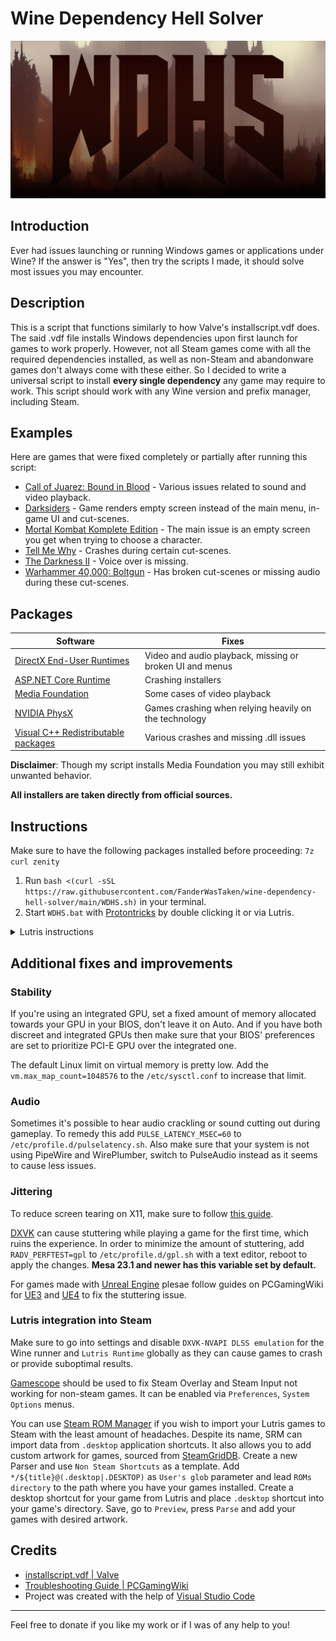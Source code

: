 # Wine Dependency Hell Solver

![logo](WDHS.png)

## Introduction

Ever had issues launching or running Windows games or applications under Wine? If the answer is "Yes", then try the scripts I made, it should solve most issues you may encounter.

## Description

This is a script that functions similarly to how Valve's installscript.vdf does. The said .vdf file installs Windows dependencies upon first launch for games to work properly. However, not all Steam games come with all the required dependencies installed, as well as non-Steam and abandonware games don't always come with these either. So I decided to write a universal script to install **every single dependency** any game may require to work. This script should work with any Wine version and prefix manager, including Steam.

## Examples

Here are games that were fixed completely or partially after running this script:

- [Call of Juarez: Bound in Blood](https://github.com/ValveSoftware/Proton/issues/1831) - Various issues related to sound and video playback.
- [Darksiders](https://github.com/ValveSoftware/Proton/issues/264) - Game renders empty screen instead of the main menu, in-game UI and cut-scenes.
- [Mortal Kombat Komplete Edition](https://github.com/ValveSoftware/Proton/issues/1185) - The main issue is an empty screen you get when trying to choose a character.
- [Tell Me Why](https://github.com/ValveSoftware/Proton/issues/6829) - Crashes during certain cut-scenes.
- [The Darkness II](https://github.com/ValveSoftware/Proton/issues/563) - Voice over is missing.
- [Warhammer 40,000: Boltgun](https://github.com/ValveSoftware/Proton/issues/6795) - Has broken cut-scenes or missing audio during these cut-scenes.

## Packages

| Software                                                                                              | Fixes                                                    |
| ----------------------------------------------------------------------------------------------------- | -------------------------------------------------------- |
| [DirectX End-User Runtimes](https://www.microsoft.com/en-us/download/details.aspx?id=8109)            | Video and audio playback, missing or broken UI and menus |
| [ASP.NET Core Runtime](https://dotnet.microsoft.com/en-us/download)                                   | Crashing installers                                      |
| [Media Foundation](https://github.com/z0z0z/mf-installcab)                                            | Some cases of video playback                             |
| [NVIDIA PhysX](https://www.nvidia.com/en-us/drivers/physx/9_09_0428/physx_9-09-0428_whql/)            | Games crashing when relying heavily on the technology    |
| [Visual C++ Redistributable packages](https://www.microsoft.com/en-us/download/details.aspx?id=30679) | Various crashes and missing .dll issues                  |

**Disclaimer**: Though my script installs Media Foundation you may still exhibit unwanted behavior.

**All installers are taken directly from official sources.**

## Instructions

Make sure to have the following packages installed before proceeding: `7z curl zenity`

1. Run `bash <(curl -sSL https://raw.githubusercontent.com/FanderWasTaken/wine-dependency-hell-solver/main/WDHS.sh)` in your terminal.
2. Start `WDHS.bat` with [Protontricks](https://github.com/Matoking/protontricks) by double clicking it or via Lutris.

<details>
    <summary>Lutris instructions</summary>
      
![lutris step one](lutris_1.png)

![lutris step two](lutris_2.png)

</details>

## Additional fixes and improvements

### Stability

If you're using an integrated GPU, set a fixed amount of memory allocated towards your GPU in your BIOS, don't leave it on Auto. And if you have both discreet and integrated GPUs then make sure that your BIOS' preferences are set to prioritize PCI-E GPU over the integrated one.

The default Linux limit on virtual memory is pretty low. Add the `vm.max_map_count=1048576` to the `/etc/sysctl.conf` to increase that limit.

### Audio

Sometimes it's possible to hear audio crackling or sound cutting out during gameplay. To remedy this add `PULSE_LATENCY_MSEC=60` to `/etc/profile.d/pulselatency.sh`. Also make sure that your system is not using PipeWire and WirePlumber, switch to PulseAudio instead as it seems to cause less issues.

### Jittering

To reduce screen tearing on X11, make sure to follow [this guide](https://linuxreviews.org/HOWTO_fix_screen_tearing).

[DXVK](https://github.com/doitsujin/dxvk) can cause stuttering while playing a game for the first time, which ruins the experience. In order to minimize the amount of stuttering, add `RADV_PERFTEST=gpl` to `/etc/profile.d/gpl.sh` with a text editor, reboot to apply the changes. **Mesa 23.1 and newer has this variable set by default.**

For games made with [Unreal Engine](https://www.unrealengine.com/en-US) plesae follow guides on PCGamingWiki for [UE3](https://www.pcgamingwiki.com/wiki/Engine:Unreal_Engine_4) and [UE4](https://www.pcgamingwiki.com/wiki/Engine:Unreal_Engine_4) to fix the stuttering issue.

### Lutris integration into Steam

Make sure to go into settings and disable `DXVK-NVAPI DLSS emulation` for the Wine runner and `Lutris Runtime` globally as they can cause games to crash or provide suboptimal results.

[Gamescope](https://github.com/ValveSoftware/gamescope) should be used to fix Steam Overlay and Steam Input not working for non-steam games. It can be enabled via `Preferences`, `System Options` menus.

You can use [Steam ROM Manager](https://github.com/SteamGridDB/steam-rom-manager) if you wish to import your Lutris games to Steam with the least amount of headaches. Despite its name, SRM can import data from `.desktop` application shortcuts. It also allows you to add custom artwork for games, sourced from [SteamGridDB](https://www.steamgriddb.com/). Create a new Parser and use `Non Steam Shortcuts` as a template. Add `*/${title}@(.desktop|.DESKTOP)` as `User's glob` parameter and lead `ROMs directory` to the path where you have your games installed. Create a desktop shortcut for your game from Lutris and place `.desktop` shortcut into your game's directory. Save, go to `Preview`, press `Parse` and add your games with desired artwork.

## Credits

- [installscript.vdf | Valve](https://partner.steamgames.com/doc/sdk/installscripts)
- [Troubleshooting Guide | PCGamingWiki](https://www.pcgamingwiki.com/wiki/Troubleshooting_guide)
- Project was created with the help of [Visual Studio Code](https://code.visualstudio.com/)

---

Feel free to donate if you like my work or if I was of any help to you!
